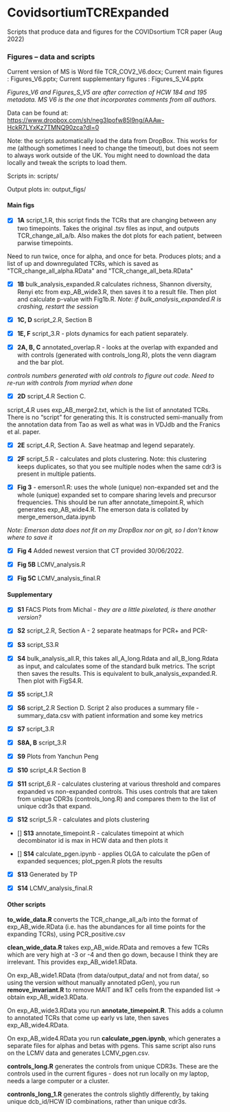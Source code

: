 # CovidsortiumTCRExpanded
Scripts that produce data and figures for the COVIDsortium TCR paper (Aug 2022)

### Figures – data and scripts

Current version of MS is Word file TCR_COV2_V6.docx; Current main figures : Figures_V6.pptx; Current supplementary figures : Figures_S_V4.pptx 

*Figures_V6 and Figures_S_V5 are after correction of HCW 184 and 195 metadata. MS V6 is the one that incorporates comments from all authors.*

Data can be found at: https://www.dropbox.com/sh/neg3lpofw85l9ng/AAAw-HckR7LYxKz7TMNQ90zca?dl=0

Note: the scripts automatically load the data from DropBox. This works for me (although sometimes I need to change the timeout), but does not seem to always work outside of the UK. You might need to download the data locally and tweak the scripts to load them.

Scripts in: scripts/

Output plots in: output_figs/

#### Main figs
- [x] **1A** script_1.R, this script finds the TCRs that are changing between any two timepoints. Takes the original .tsv files as input, and outputs TCR_change_all_a/b. Also makes the dot plots for each patient, between parwise timepoints. 

Need to run twice, once for alpha, and once for beta. Produces plots; and a list of up and downregulated TCRs, which is saved as "TCR_change_all_alpha.RData" and "TCR_change_all_beta.RData"

- [x] **1B** bulk_analysis_expanded.R calculates richness, Shannon diversity, Renyi etc from exp_AB_wide3.R, then saves it to a result file. Then plot and calculate p-value with Fig1b.R. *Note: if bulk_analysis_expanded.R is crashing, restart the session*

- [x] **1C, D** script_2.R, Section B

- [x] **1E, F** script_3.R - plots dynamics for each patient separately.

- [x] **2A, B, C** annotated_overlap.R - looks at the overlap with expanded and with controls (generated with controls_long.R), plots the venn diagram and the bar plot.

*controls numbers generated with old controls to figure out code. Need to re-run with controls from myriad when done*

- [x] **2D** script_4.R Section C. 

script_4.R uses exp_AB_merge2.txt, which is the list of annotated TCRs. There is no “script” for generating this. It is constructed semi-manually from the annotation data from Tao as well as what was in VDJdb and the Franics et al. paper.

- [x] **2E** script_4.R, Section A. Save heatmap and legend separately.

- [x] **2F** script_5.R - calculates and plots clustering. Note: this clustering keeps duplicates, so that you see multiple nodes when the same cdr3 is present in multiple patients.

- [x] **Fig 3** - emerson1.R: uses the whole (unique) non-expanded set and the whole (unique) expanded set to compare sharing levels and precursor frequencies. This should be run after annotate_timepoint.R, which generates exp_AB_wide4.R. The emerson data is collated by merge_emerson_data.ipynb

*Note: Emerson data does not fit on my DropBox nor on git, so I don't know where to save it*

- [x] **Fig 4** Added newest version that CT provided 30/06/2022.

- [x] **Fig 5B** LCMV_analysis.R

- [x] **Fig 5C** LCMV_analysis_final.R

#### Supplementary

- [x] **S1** FACS Plots from Michal - *they are a little pixelated, is there another version?*

- [x] **S2** script_2.R, Section A - 2 separate heatmaps for PCR+ and PCR-

- [x] **S3** script_S3.R

- [x] **S4** bulk_analysis_all.R, this takes all_A_long.Rdata and all_B_long.Rdata as input, and calculates some of the standard bulk metrics. The script then saves the results. This is equivalent to bulk_analysis_expanded.R. Then plot with FigS4.R.

- [x] **S5** script_1.R

- [x] **S6** script_2.R Section D. Script 2 also produces a summary file - summary_data.csv with patient information and some key metrics

- [x] **S7** script_3.R

- [x] **S8A, B** script_3.R

- [x] **S9** Plots from Yanchun Peng

- [x] **S10** script_4.R Section B

- [x] **S11** script_6.R - calculates clustering at various threshold and compares expanded vs non-expanded controls. This uses controls that are taken from unique CDR3s (controls_long.R) and compares them to the list of unique cdr3s that expand.

- [x] **S12** script_5.R - calculates and plots clustering

- [] **S13** annotate_timepoint.R - calculates timepoint at which decombinator id is max in HCW data and then plots it

- [] **S14** calculate_pgen.ipynb - applies OLGA to calculate the pGen of expanded sequences; plot_pgen.R plots the results

- [x] **S13** Generated by TP

- [x] **S14** LCMV_analysis_final.R

#### Other scripts

**to_wide_data.R** converts the TCR_change_all_a/b into the format of exp_AB_wide.RData (i.e. has the abundances for all time points for the expanding TCRs), using PCR_positive.csv

**clean_wide_data.R** takes exp_AB_wide.RData and removes a few TCRs which are very high at -3 or -4 and then go down, because I think they are irrelevant. This provides  exp_AB_wide1.RData. 

On exp_AB_wide1.RData (from data/output_data/ and not from data/, so using the version without manually annotated pGen), you run **remove_invariant.R** to remove MAIT and IkT cells from the expanded list -> obtain exp_AB_wide3.RData.

On exp_AB_wide3.RData you run **annotate_timepoint.R**. This adds a column to annotated TCRs that come up early vs late, then saves exp_AB_wide4.RData.

On exp_AB_wide4.RData you run **calculate_pgen.ipynb**, which generates a separate files for alphas and betas with pgens. This same script also runs on the LCMV data and generates LCMV_pgen.csv.

**controls_long.R** generates the controls from unique CDR3s. These are the controls used in the current figures - does not run locally on my laptop, needs a large computer or a cluster.

**contronls_long_1.R** generates the controls slightly differently, by taking unique dcb_id/HCW ID combinations, rather than unique cdr3s. 